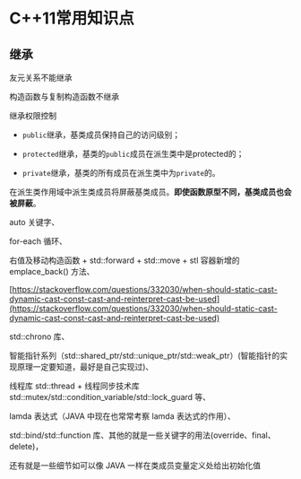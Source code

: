 # C++11常用知识点

## 继承

友元关系不能继承

构造函数与复制构造函数不继承

继承权限控制

- `public`继承，基类成员保持自己的访问级别；

- `protected`继承，基类的`public`成员在派生类中是protected的；

- `private`继承，基类的所有成员在派生类中为`private`的。

在派生类作用域中派生类成员将屏蔽基类成员。**即使函数原型不同，基类成员也会被屏蔽**。



auto 关键字、

for-each 循环、

右值及移动构造函数 + std::forward + std::move + stl 容器新增的 emplace_back() 方法、

[https://stackoverflow.com/questions/332030/when-should-static-cast-dynamic-cast-const-cast-and-reinterpret-cast-be-used](https://stackoverflow.com/questions/332030/when-should-static-cast-dynamic-cast-const-cast-and-reinterpret-cast-be-used)

std::chrono 库、

智能指针系列（std::shared_ptr/std::unique_ptr/std::weak_ptr）(智能指针的实现原理一定要知道，最好是自己实现过)、

线程库 std::thread + 线程同步技术库std::mutex/std::condition_variable/std::lock_guard 等、

lamda 表达式（JAVA 中现在也常常考察 lamda 表达式的作用）、

std::bind/std::function 库、其他的就是一些关键字的用法(override、final、delete)，

还有就是一些细节如可以像 JAVA 一样在类成员变量定义处给出初始化值